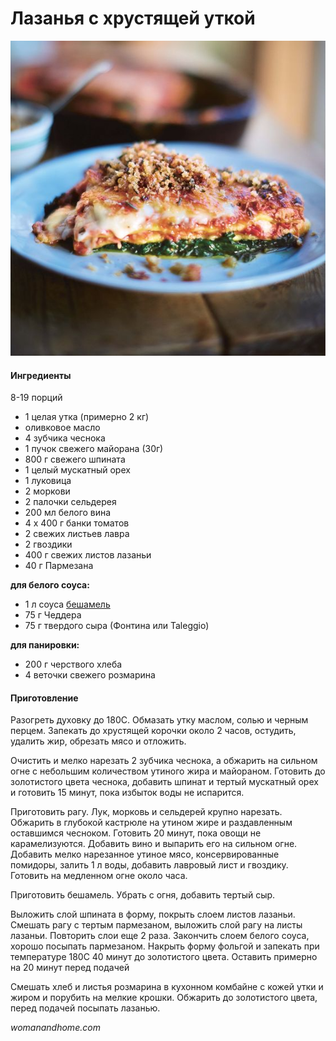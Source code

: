 ﻿---
image: ../../pics/lasagna-duck.jpg
---
# Лазанья с хрустящей уткой

![Лазанья с хрустящей уткой](../../pics/lasagna-duck.jpg)

#### Ингредиенты

8-19 порций

* 1 целая утка \(примерно 2 кг\)
* оливковое масло
* 4 зубчика чеснока
* 1 пучок свежего майорана \(30г\)
* 800 г свежего шпината
* 1 целый мускатный орех
* 1 луковица
* 2 моркови
* 2 палочки сельдерея
* 200 мл белого вина
* 4 х 400 г банки томатов
* 2 свежих листьев лавра
* 2 гвоздики
* 400 г свежих листов лазаньи
* 40 г Пармезана

**для белого соуса:**

* 1 л соуса [бешамель](https://mars9n9.github.io/%D0%A1%D0%BE%D1%83%D1%81%D1%8B/besciamella.html)
* 75 г Чеддера
* 75 г твердого сыра \(Фонтина или Taleggio\)

**для панировки:**

* 200 г черствого хлеба
* 4 веточки свежего розмарина

#### Приготовление

Разогреть духовку до 180C. Обмазать утку маслом, солью и черным перцем. Запекать до хрустящей корочки около 2 часов, остудить, удалить жир, обрезать мясо и отложить.

Очистить и мелко нарезать 2 зубчика чеснока, а обжарить на сильном огне с небольшим количеством утиного жира и майораном. Готовить до золотистого цвета чеснока, добавить шпинат и тертый мускатный орех и готовить 15 минут, пока избыток воды не испарится.

Приготовить рагу. Лук, морковь и сельдерей крупно нарезать. Обжарить в глубокой кастрюле на утином жире и раздавленным оставшимся чесноком. Готовить 20 минут, пока овощи не карамелизуются. Добавить вино и выпарить его на сильном огне. Добавить мелко нарезанное утиное мясо, консервированные помидоры, залить 1 л воды, добавить лавровый лист и гвоздику. Готовить на медленном огне около часа.

Приготовить бешамель. Убрать с огня, добавить тертый сыр.

Выложить слой шпината в форму, покрыть слоем листов лазаньи. Смешать рагу с тертым пармезаном, выложить слой рагу на листы лазаньи. Повторить слои еще 2 раза. Закончить слоем белого соуса, хорошо посыпать пармезаном. Накрыть форму фольгой и запекать при температуре 180C 40 минут до золотистого цвета. Оставить примерно на 20 минут перед подачей

Смешать хлеб и листья розмарина в кухонном комбайне с кожей утки и жиром и порубить на мелкие крошки. Обжарить до золотистого цвета, перед подачей посыпать лазанью.

*womanandhome.com*
